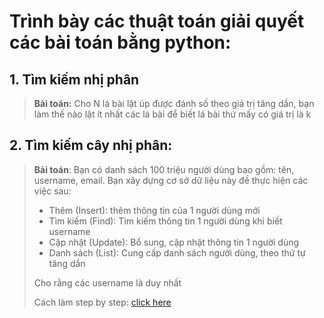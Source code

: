 # Trình bày các thuật toán giải quyết các bài toán bằng python:

## 1. Tìm kiếm nhị phân
> **Bài toán:** Cho N lá bài lật úp được đánh số theo giá trị tăng dần, bạn làm thế nào lật ít nhất các lá bài để biết lá bài thứ mấy có giá trị là k
## 2. Tìm kiếm cây nhị phân:
>**Bài toán**: Bạn có danh sách 100 triệu người dùng bao gồm: tên, username, email. Bạn xây dựng cơ sở dữ liệu này đề thực hiện các việc sau:
>- Thêm (Insert): thêm thông tin của 1 người dùng mới
>- Tìm kiếm (Find): Tìm kiếm thông tin 1 người dùng khi biết username
>- Cập nhật (Update): Bổ sung, cập nhật thông tin 1 người dùng
>- Danh sách (List): Cung cấp danh sách người dùng, theo thứ tự tăng dần
>
> Cho rằng các username là duy nhất
>
> Cách làm step by step: [click here](https://github.com/thien1892/Cau_truc_du_lieu_va_giai_thuat_python/blob/main/binary_search_tree.ipynb)

